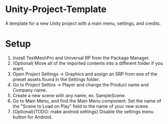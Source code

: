 # Unity-Project-Template
 A template for a new Unity project with a main menu, settings, and credits.

# Setup
 1. Install TextMeshPro and Universal RP from the Package Manager.
 2. (Optional) Move all of the imported contents into a different folder if you want.
 3. Open Project Settings -> Graphics and assign an SRP from one of the preset assets found in the Settings folder.
 4. Go to Project Settins -> Player and change the Product name and Company name.
 5. Create a new scene with any name, ex. SampleScene.
 6. Go to Main Menu, and find the Main Menu component. Set the name of the "Scene to Load on Play" field to the name of your new scene.
 7. (Optional)(TODO: make android settings) Disable the settings menu button for Android.
